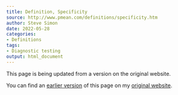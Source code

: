 ```yaml
---
title: Definition, Specificity
source: http://www.pmean.com/definitions/specificity.htm
author: Steve Simon
date: 2022-05-28
categories:
- Definitions
tags:
- Diagnostic testing
output: html_document
---
```


This page is being updated from a version on the original website.

<!---More--->

You can find an [earlier version][sim1] of this page on my [original website][sim2].

[sim1]: http://www.pmean.com/definitions/specificity.htm
[sim2]: http://www.pmean.com/original_site.html
